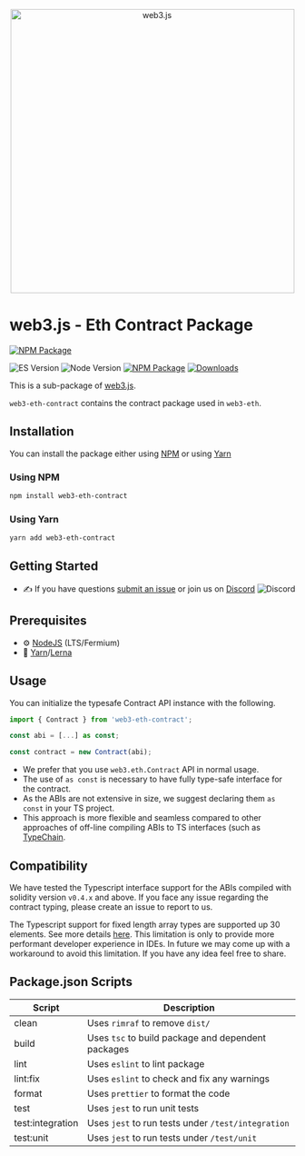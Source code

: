 <p align="center">
  <img src="assets/logo/web3js.jpg" width="500" alt="web3.js" />
</p>

# web3.js - Eth Contract Package
[![NPM Package][npm-image]][npm-url]

![ES Version](https://img.shields.io/badge/ES-2020-yellow)
![Node Version](https://img.shields.io/badge/node-14.x-green)
[![NPM Package][npm-image]][npm-url]
[![Downloads][downloads-image]][npm-url]

This is a sub-package of [web3.js][repo].

`web3-eth-contract` contains the contract package used in `web3-eth`.

## Installation

You can install the package either using [NPM](https://www.npmjs.com/package/web3-eth-contract) or using [Yarn](https://yarnpkg.com/package/web3-eth-contract)

### Using NPM

```bash
npm install web3-eth-contract
```

### Using Yarn

```bash
yarn add web3-eth-contract
```

## Getting Started

-   :writing_hand: If you have questions [submit an issue](https://github.com/ChainSafe/web3.js/issues/new) or join us on [Discord](https://discord.gg/yjyvFRP)
    ![Discord](https://img.shields.io/discord/593655374469660673.svg?label=Discord&logo=discord)

## Prerequisites

-   :gear: [NodeJS](https://nodejs.org/) (LTS/Fermium)
-   :toolbox: [Yarn](https://yarnpkg.com/)/[Lerna](https://lerna.js.org/)

## Usage

You can initialize the typesafe Contract API instance with the following.

```ts
import { Contract } from 'web3-eth-contract';

const abi = [...] as const;

const contract = new Contract(abi);
```

-   We prefer that you use `web3.eth.Contract` API in normal usage.
-   The use of `as const` is necessary to have fully type-safe interface for the contract.
-   As the ABIs are not extensive in size, we suggest declaring them `as const` in your TS project.
-   This approach is more flexible and seamless compared to other approaches of off-line compiling ABIs to TS interfaces (such as [TypeChain](https://github.com/dethcrypto/TypeChain).

## Compatibility

We have tested the Typescript interface support for the ABIs compiled with solidity version `v0.4.x` and above. If you face any issue regarding the contract typing, please create an issue to report to us.

The Typescript support for fixed length array types are supported up 30 elements. See more details [here](https://github.com/ChainSafe/web3.js/blob/nh%2F4562-contract-typing/packages/web3-eth-abi/src/number_map_type.ts#L1). This limitation is only to provide more performant developer experience in IDEs. In future we may come up with a workaround to avoid this limitation. If you have any idea feel free to share.

## Package.json Scripts

| Script           | Description                                        |
| ---------------- | -------------------------------------------------- |
| clean            | Uses `rimraf` to remove `dist/`                    |
| build            | Uses `tsc` to build package and dependent packages |
| lint             | Uses `eslint` to lint package                      |
| lint:fix         | Uses `eslint` to check and fix any warnings        |
| format           | Uses `prettier` to format the code                 |
| test             | Uses `jest` to run unit tests                      |
| test:integration | Uses `jest` to run tests under `/test/integration` |
| test:unit        | Uses `jest` to run tests under `/test/unit`        |

[docs]: https://docs.web3js.org/
[repo]: https://github.com/web3/web3.js/tree/4.x/packages/web3-eth-contract
[npm-image]: https://img.shields.io/github/package-json/v/web3/web3.js/4.x?filename=packages%2Fweb3-eth-contract%2Fpackage.json
[npm-url]: https://npmjs.org/package/web3-eth-contract
[downloads-image]: https://img.shields.io/npm/dm/web3-eth-contract?label=npm%20downloads
